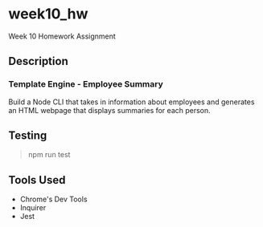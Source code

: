 # week10_hw
Week 10 Homework Assignment

## Description

### Template Engine - Employee Summary
Build a Node CLI that takes in information about employees and generates an HTML webpage that displays summaries for each person. 


## Testing
>npm run test


## Tools Used
* Chrome's Dev Tools
* Inquirer
* Jest

